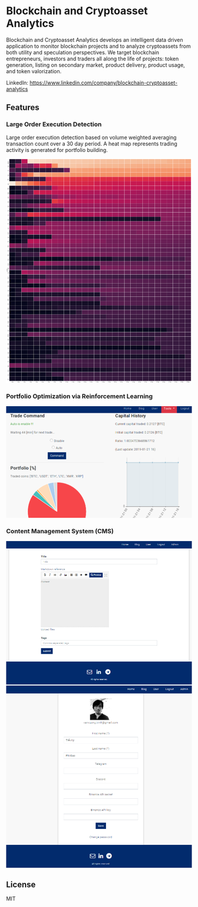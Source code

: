 # Blockchain and Cryptoasset Analytics

Blockchain and Cryptoasset Analytics develops an intelligent data driven application to monitor blockchain projects and to analyze cryptoassets from both utility and speculation perspectives. We target blockchain entrepreneurs, investors and traders all along the life of projects: token generation, listing on secondary market, product delivery, product usage, and token valorization.

LinkedIn: https://www.linkedin.com/company/blockchain-cryptoasset-analytics

## Features

### Large Order Execution Detection

Large order execution detection based on volume weighted averaging transaction count over a 30 day period. A heat map represents trading activity is generated for portfolio building.

<img src="img/0.png" width="700">

### Portfolio Optimization via Reinforcement Learning

<img src="img/1.png" width="700">

### Content Management System (CMS)

<img src="img/2.png" width="700">

<img src="img/3.png" width="700">

## License

MIT
